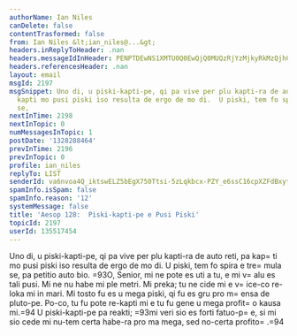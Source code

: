 ```yaml
---
authorName: Ian Niles
canDelete: false
contentTrasformed: false
from: Ian Niles &lt;ian_niles@...&gt;
headers.inReplyToHeader: .nan
headers.messageIdInHeader: PENPTDEwNS1XMTU0Q0EwQjQ0MUQzRjYzMjkyRkMzQjhCNzEwQHBoeC5nYmw+
headers.referencesHeader: .nan
layout: email
msgId: 2197
msgSnippet: Uno di, u piski-kapti-pe, qi pa vive per plu kapti-ra de auto reti, pa
  kapti mo pusi piski iso resulta de ergo de mo di.  U piski, tem fo spira e tremula
  se,
nextInTime: 2198
nextInTopic: 0
numMessagesInTopic: 1
postDate: '1328288464'
prevInTime: 2196
prevInTopic: 0
profile: ian_niles
replyTo: LIST
senderId: va6nvoa4Q_iktswELZ5bEgX750Ttsi-5zLqkbcx-PZY_e6ssC16cpXZFdBxytUVjRz9d5SaTF8FrvighoG5VLSRYNX-pnGld
spamInfo.isSpam: false
spamInfo.reason: '12'
systemMessage: false
title: 'Aesop 128:  Piski-kapti-pe e Pusi Piski'
topicId: 2197
userId: 135517454
---
```



Uno di, u piski-kapti-pe, qi pa vive per plu kapti-ra de auto reti, pa kap=
ti mo pusi piski iso resulta de ergo de mo di.  U piski, tem fo spira e tre=
mula se, pa petitio auto bio.  =93O, Senior, mi ne pote es uti a tu, e mi v=
alu es tali pusi.  Mi ne nu habe mi ple metri.  Mi preka; tu ne cide mi e v=
ice-co re-loka mi in mari.  Mi tosto fu es u mega piski, qi fu es gru pro m=
ensa de pluto-pe.  Po-co, tu fu pote re-kapti mi e tu fu gene u mega profit=
o kausa mi.=94  U piski-kapti-pe pa reakti; =93mi veri sio es forti fatuo-p=
e, si mi sio cede mi nu-tem certa habe-ra pro ma mega, sed no-certa profito=
.=94  		 	   		  
